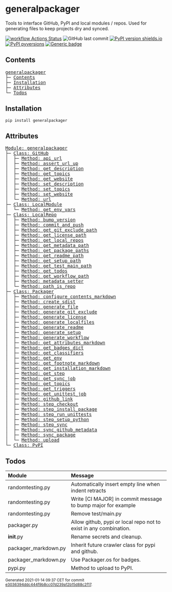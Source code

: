 # generalpackager
Tools to interface GitHub, PyPI and local modules / repos. Used for generating files to keep projects dry and synced.

[![workflow Actions Status](https://github.com/ManderaGeneral/generalpackager/workflows/workflow/badge.svg)](https://github.com/ManderaGeneral/generalpackager/actions)
![GitHub last commit](https://img.shields.io/github/last-commit/ManderaGeneral/generalpackager)
[![PyPI version shields.io](https://img.shields.io/pypi/v/generalpackager.svg)](https://pypi.org/project/generalpackager/)
[![PyPI pyversions](https://img.shields.io/pypi/pyversions/generalpackager.svg)](https://pypi.python.org/pypi/generalpackager/)
[![Generic badge](https://img.shields.io/badge/platforms-Windows%20%7C%20Ubuntu%20%7C%20MacOS-blue.svg)](https://shields.io/)

## Contents
<pre>
<a href='#generalpackager'>generalpackager</a>
├─ <a href='#Contents'>Contents</a>
├─ <a href='#Installation'>Installation</a>
├─ <a href='#Attributes'>Attributes</a>
└─ <a href='#Todos'>Todos</a>
</pre>

## Installation
```
pip install generalpackager
```

## Attributes
<pre>
<a href='https://github.com/ManderaGeneral/generalpackager/blob/e3036394ddc444f9b8cc07d239a12b15d88c2f17/generalpackager/__init__.py#L1'>Module: generalpackager</a>
├─ <a href='https://github.com/ManderaGeneral/generalpackager/blob/e3036394ddc444f9b8cc07d239a12b15d88c2f17/generalpackager/api/github.py#L7'>Class: GitHub</a>
│  ├─ <a href='https://github.com/ManderaGeneral/generalpackager/blob/e3036394ddc444f9b8cc07d239a12b15d88c2f17/generalpackager/api/github.py#L25'>Method: api_url</a>
│  ├─ <a href='https://github.com/ManderaGeneral/generalpackager/blob/e3036394ddc444f9b8cc07d239a12b15d88c2f17/generalpackager/api/github.py#L15'>Method: assert_url_up</a>
│  ├─ <a href='https://github.com/ManderaGeneral/generalpackager/blob/e3036394ddc444f9b8cc07d239a12b15d88c2f17/generalpackager/api/github.py#L53'>Method: get_description</a>
│  ├─ <a href='https://github.com/ManderaGeneral/generalpackager/blob/e3036394ddc444f9b8cc07d239a12b15d88c2f17/generalpackager/api/github.py#L40'>Method: get_topics</a>
│  ├─ <a href='https://github.com/ManderaGeneral/generalpackager/blob/e3036394ddc444f9b8cc07d239a12b15d88c2f17/generalpackager/api/github.py#L29'>Method: get_website</a>
│  ├─ <a href='https://github.com/ManderaGeneral/generalpackager/blob/e3036394ddc444f9b8cc07d239a12b15d88c2f17/generalpackager/api/github.py#L59'>Method: set_description</a>
│  ├─ <a href='https://github.com/ManderaGeneral/generalpackager/blob/e3036394ddc444f9b8cc07d239a12b15d88c2f17/generalpackager/api/github.py#L46'>Method: set_topics</a>
│  ├─ <a href='https://github.com/ManderaGeneral/generalpackager/blob/e3036394ddc444f9b8cc07d239a12b15d88c2f17/generalpackager/api/github.py#L35'>Method: set_website</a>
│  └─ <a href='https://github.com/ManderaGeneral/generalpackager/blob/e3036394ddc444f9b8cc07d239a12b15d88c2f17/generalpackager/api/github.py#L21'>Method: url</a>
├─ <a href='https://github.com/ManderaGeneral/generalpackager/blob/e3036394ddc444f9b8cc07d239a12b15d88c2f17/generalpackager/api/local_module.py#L5'>Class: LocalModule</a>
│  └─ <a href='https://github.com/ManderaGeneral/generalpackager/blob/e3036394ddc444f9b8cc07d239a12b15d88c2f17/generalpackager/api/local_module.py#L20'>Method: get_env_vars</a>
├─ <a href='https://github.com/ManderaGeneral/generalpackager/blob/e3036394ddc444f9b8cc07d239a12b15d88c2f17/generalpackager/api/local_repo.py#L10'>Class: LocalRepo</a>
│  ├─ <a href='https://github.com/ManderaGeneral/generalpackager/blob/e3036394ddc444f9b8cc07d239a12b15d88c2f17/generalpackager/api/local_repo.py#L127'>Method: bump_version</a>
│  ├─ <a href='https://github.com/ManderaGeneral/generalpackager/blob/e3036394ddc444f9b8cc07d239a12b15d88c2f17/generalpackager/api/local_repo.py#L115'>Method: commit_and_push</a>
│  ├─ <a href='https://github.com/ManderaGeneral/generalpackager/blob/e3036394ddc444f9b8cc07d239a12b15d88c2f17/generalpackager/api/local_repo.py#L55'>Method: get_git_exclude_path</a>
│  ├─ <a href='https://github.com/ManderaGeneral/generalpackager/blob/e3036394ddc444f9b8cc07d239a12b15d88c2f17/generalpackager/api/local_repo.py#L63'>Method: get_license_path</a>
│  ├─ <a href='https://github.com/ManderaGeneral/generalpackager/blob/e3036394ddc444f9b8cc07d239a12b15d88c2f17/generalpackager/api/local_repo.py#L79'>Method: get_local_repos</a>
│  ├─ <a href='https://github.com/ManderaGeneral/generalpackager/blob/e3036394ddc444f9b8cc07d239a12b15d88c2f17/generalpackager/api/local_repo.py#L51'>Method: get_metadata_path</a>
│  ├─ <a href='https://github.com/ManderaGeneral/generalpackager/blob/e3036394ddc444f9b8cc07d239a12b15d88c2f17/generalpackager/api/local_repo.py#L75'>Method: get_package_paths</a>
│  ├─ <a href='https://github.com/ManderaGeneral/generalpackager/blob/e3036394ddc444f9b8cc07d239a12b15d88c2f17/generalpackager/api/local_repo.py#L47'>Method: get_readme_path</a>
│  ├─ <a href='https://github.com/ManderaGeneral/generalpackager/blob/e3036394ddc444f9b8cc07d239a12b15d88c2f17/generalpackager/api/local_repo.py#L59'>Method: get_setup_path</a>
│  ├─ <a href='https://github.com/ManderaGeneral/generalpackager/blob/e3036394ddc444f9b8cc07d239a12b15d88c2f17/generalpackager/api/local_repo.py#L71'>Method: get_test_main_path</a>
│  ├─ <a href='https://github.com/ManderaGeneral/generalpackager/blob/e3036394ddc444f9b8cc07d239a12b15d88c2f17/generalpackager/api/local_repo.py#L95'>Method: get_todos</a>
│  ├─ <a href='https://github.com/ManderaGeneral/generalpackager/blob/e3036394ddc444f9b8cc07d239a12b15d88c2f17/generalpackager/api/local_repo.py#L67'>Method: get_workflow_path</a>
│  ├─ <a href='https://github.com/ManderaGeneral/generalpackager/blob/e3036394ddc444f9b8cc07d239a12b15d88c2f17/generalpackager/api/local_repo.py#L38'>Method: metadata_setter</a>
│  └─ <a href='https://github.com/ManderaGeneral/generalpackager/blob/e3036394ddc444f9b8cc07d239a12b15d88c2f17/generalpackager/api/local_repo.py#L84'>Method: path_is_repo</a>
├─ <a href='https://github.com/ManderaGeneral/generalpackager/blob/e3036394ddc444f9b8cc07d239a12b15d88c2f17/generalpackager/packager.py#L18'>Class: Packager</a>
│  ├─ <a href='https://github.com/ManderaGeneral/generalpackager/blob/e3036394ddc444f9b8cc07d239a12b15d88c2f17/generalpackager/packager_markdown.py#L39'>Method: configure_contents_markdown</a>
│  ├─ <a href='https://github.com/ManderaGeneral/generalpackager/blob/e3036394ddc444f9b8cc07d239a12b15d88c2f17/generalpackager/packager_pypi.py#L6'>Method: create_sdist</a>
│  ├─ <a href='https://github.com/ManderaGeneral/generalpackager/blob/e3036394ddc444f9b8cc07d239a12b15d88c2f17/generalpackager/packager_files.py#L8'>Method: generate_file</a>
│  ├─ <a href='https://github.com/ManderaGeneral/generalpackager/blob/e3036394ddc444f9b8cc07d239a12b15d88c2f17/generalpackager/packager_files.py#L58'>Method: generate_git_exclude</a>
│  ├─ <a href='https://github.com/ManderaGeneral/generalpackager/blob/e3036394ddc444f9b8cc07d239a12b15d88c2f17/generalpackager/packager_files.py#L64'>Method: generate_license</a>
│  ├─ <a href='https://github.com/ManderaGeneral/generalpackager/blob/e3036394ddc444f9b8cc07d239a12b15d88c2f17/generalpackager/packager.py#L53'>Method: generate_localfiles</a>
│  ├─ <a href='https://github.com/ManderaGeneral/generalpackager/blob/e3036394ddc444f9b8cc07d239a12b15d88c2f17/generalpackager/packager_markdown.py#L83'>Method: generate_readme</a>
│  ├─ <a href='https://github.com/ManderaGeneral/generalpackager/blob/e3036394ddc444f9b8cc07d239a12b15d88c2f17/generalpackager/packager_files.py#L16'>Method: generate_setup</a>
│  ├─ <a href='https://github.com/ManderaGeneral/generalpackager/blob/e3036394ddc444f9b8cc07d239a12b15d88c2f17/generalpackager/packager_files.py#L76'>Method: generate_workflow</a>
│  ├─ <a href='https://github.com/ManderaGeneral/generalpackager/blob/e3036394ddc444f9b8cc07d239a12b15d88c2f17/generalpackager/packager_markdown.py#L68'>Method: get_attributes_markdown</a>
│  ├─ <a href='https://github.com/ManderaGeneral/generalpackager/blob/e3036394ddc444f9b8cc07d239a12b15d88c2f17/generalpackager/packager_markdown.py#L9'>Method: get_badges_dict</a>
│  ├─ <a href='https://github.com/ManderaGeneral/generalpackager/blob/e3036394ddc444f9b8cc07d239a12b15d88c2f17/generalpackager/packager_metadata.py#L26'>Method: get_classifiers</a>
│  ├─ <a href='https://github.com/ManderaGeneral/generalpackager/blob/e3036394ddc444f9b8cc07d239a12b15d88c2f17/generalpackager/packager_workflow.py#L60'>Method: get_env</a>
│  ├─ <a href='https://github.com/ManderaGeneral/generalpackager/blob/e3036394ddc444f9b8cc07d239a12b15d88c2f17/generalpackager/packager_markdown.py#L75'>Method: get_footnote_markdown</a>
│  ├─ <a href='https://github.com/ManderaGeneral/generalpackager/blob/e3036394ddc444f9b8cc07d239a12b15d88c2f17/generalpackager/packager_markdown.py#L22'>Method: get_installation_markdown</a>
│  ├─ <a href='https://github.com/ManderaGeneral/generalpackager/blob/e3036394ddc444f9b8cc07d239a12b15d88c2f17/generalpackager/packager_workflow.py#L33'>Method: get_step</a>
│  ├─ <a href='https://github.com/ManderaGeneral/generalpackager/blob/e3036394ddc444f9b8cc07d239a12b15d88c2f17/generalpackager/packager_workflow.py#L80'>Method: get_sync_job</a>
│  ├─ <a href='https://github.com/ManderaGeneral/generalpackager/blob/e3036394ddc444f9b8cc07d239a12b15d88c2f17/generalpackager/packager_metadata.py#L16'>Method: get_topics</a>
│  ├─ <a href='https://github.com/ManderaGeneral/generalpackager/blob/e3036394ddc444f9b8cc07d239a12b15d88c2f17/generalpackager/packager_workflow.py#L25'>Method: get_triggers</a>
│  ├─ <a href='https://github.com/ManderaGeneral/generalpackager/blob/e3036394ddc444f9b8cc07d239a12b15d88c2f17/generalpackager/packager_workflow.py#L94'>Method: get_unittest_job</a>
│  ├─ <a href='https://github.com/ManderaGeneral/generalpackager/blob/e3036394ddc444f9b8cc07d239a12b15d88c2f17/generalpackager/packager_markdown.py#L60'>Method: github_link</a>
│  ├─ <a href='https://github.com/ManderaGeneral/generalpackager/blob/e3036394ddc444f9b8cc07d239a12b15d88c2f17/generalpackager/packager_workflow.py#L40'>Method: step_checkout</a>
│  ├─ <a href='https://github.com/ManderaGeneral/generalpackager/blob/e3036394ddc444f9b8cc07d239a12b15d88c2f17/generalpackager/packager_workflow.py#L51'>Method: step_install_package</a>
│  ├─ <a href='https://github.com/ManderaGeneral/generalpackager/blob/e3036394ddc444f9b8cc07d239a12b15d88c2f17/generalpackager/packager_workflow.py#L68'>Method: step_run_unittests</a>
│  ├─ <a href='https://github.com/ManderaGeneral/generalpackager/blob/e3036394ddc444f9b8cc07d239a12b15d88c2f17/generalpackager/packager_workflow.py#L44'>Method: step_setup_python</a>
│  ├─ <a href='https://github.com/ManderaGeneral/generalpackager/blob/e3036394ddc444f9b8cc07d239a12b15d88c2f17/generalpackager/packager_workflow.py#L73'>Method: step_sync</a>
│  ├─ <a href='https://github.com/ManderaGeneral/generalpackager/blob/e3036394ddc444f9b8cc07d239a12b15d88c2f17/generalpackager/packager_github.py#L5'>Method: sync_github_metadata</a>
│  ├─ <a href='https://github.com/ManderaGeneral/generalpackager/blob/e3036394ddc444f9b8cc07d239a12b15d88c2f17/generalpackager/packager.py#L61'>Method: sync_package</a>
│  └─ <a href='https://github.com/ManderaGeneral/generalpackager/blob/e3036394ddc444f9b8cc07d239a12b15d88c2f17/generalpackager/packager_pypi.py#L14'>Method: upload</a>
└─ <a href='https://github.com/ManderaGeneral/generalpackager/blob/e3036394ddc444f9b8cc07d239a12b15d88c2f17/generalpackager/api/pypi.py#L3'>Class: PyPI</a>
</pre>

## Todos
| Module               | Message                                                           |
|:---------------------|:------------------------------------------------------------------|
| randomtesting.py     | Automatically insert empty line when indent retracts              |
| randomtesting.py     | Write [CI MAJOR] in commit message to bump major for example      |
| randomtesting.py     | Remove test/main.py                                               |
| packager.py          | Allow github, pypi or local repo not to exist in any combination. |
| __init__.py          | Rename secrets and cleanup.                                       |
| packager_markdown.py | Inherit future crawler class for pypi and github.                 |
| packager_markdown.py | Use Packager.os for badges.                                       |
| pypi.py              | Method to upload to PyPI.                                         |

<sup>
Generated 2021-01-14 09:37 CET for commit <a href='https://github.com/ManderaGeneral/generalpackager/commit/e3036394ddc444f9b8cc07d239a12b15d88c2f17'>e3036394ddc444f9b8cc07d239a12b15d88c2f17</a>.
</sup>